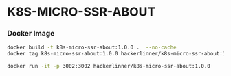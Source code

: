 # K8S-MICRO-SSR-ABOUT

### Docker Image

```sh
docker build -t k8s-micro-ssr-about:1.0.0 .  --no-cache
docker tag k8s-micro-ssr-about:1.0.0 hackerlinner/k8s-micro-ssr-about:1.0.0

docker run -it -p 3002:3002 hackerlinner/k8s-micro-ssr-about:1.0.0
```